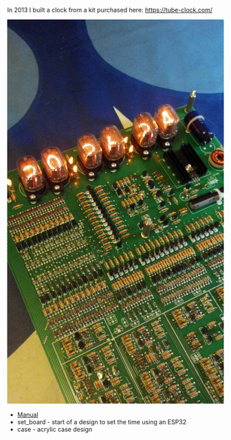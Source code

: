 In 2013 I built a clock from a kit purchased here:  https://tube-clock.com/

![Clock](pix/first_run.jpg)

* [Manual](neon_man.pdf)
* set_board - start of a design to set the time using an ESP32
* case - acrylic case design

